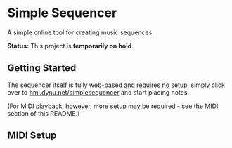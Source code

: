 # Simple Sequencer

A simple online tool for creating music sequences.

**Status:** This project is **temporarily on hold**.

## Getting Started

The sequencer itself is fully web-based and requires no setup, simply click over to [hmi.dynu.net/simplesequencer](http://hmi.dynu.net/simplesequencer) and start placing notes.

(For MIDI playback, however, more setup may be required - see the MIDI section of this README.)



## MIDI Setup

